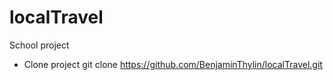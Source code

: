 # localTravel
School project

- Clone project
    git clone https://github.com/BenjaminThylin/localTravel.git